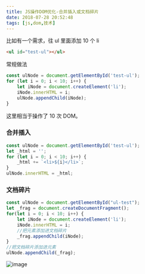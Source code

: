 ```yaml
---
title: JS操作DOM优化-合并插入或文档碎片
date: 2018-07-28 20:52:48
tags: [js,dom,技术]
---
```


比如有一个需求，往 ul 里面添加 10 个 li

```html
<ul id="test-ul"></ul>
```

常规做法

```JavaScript
const ulNode = document.getElementById('test-ul');
for (let i = 0; i < 10; i++) {
    let iNode = document.createElement('li');
    iNode.innerHTML = i;
    ulNode.appendChild(iNode);
}
```

这里相当于操作了 10 次 DOM。

### 合并插入

```JavaScript
const ulNode = document.getElementById('test-ul');
let _html = '';
for (let i = 0; i < 10; i++) {
    _html += `<li>${i}</li>`;
}
ulNode.innerHTML = _html;
```

### 文档碎片

```JavaScript
const ulNode = document.getElementById("ul-test");
let _frag = document.createDocumentFragment();
for(let i = 0; i < 10; i++) {
    let iNode = document.createElement('li');
    iNode.innerHTML = i;
    //把元素添加进文档碎片
    _frag.appendChild(iNode);
}
//把文档碎片添加进元素
ulNode.appendChild(_frag);
```

![image](https://ws1.sinaimg.cn/large/0064OUUqly1fnyhk1f22bj30zk0m8mxy.jpg)

